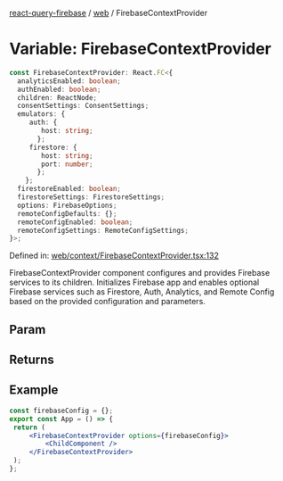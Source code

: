 [react-query-firebase](../../modules.md) / [web](../index.md) / FirebaseContextProvider

# Variable: FirebaseContextProvider

```ts
const FirebaseContextProvider: React.FC<{
  analyticsEnabled: boolean;
  authEnabled: boolean;
  children: ReactNode;
  consentSettings: ConsentSettings;
  emulators: {
     auth: {
        host: string;
       };
     firestore: {
        host: string;
        port: number;
       };
    };
  firestoreEnabled: boolean;
  firestoreSettings: FirestoreSettings;
  options: FirebaseOptions;
  remoteConfigDefaults: {};
  remoteConfigEnabled: boolean;
  remoteConfigSettings: RemoteConfigSettings;
}>;
```

Defined in: [web/context/FirebaseContextProvider.tsx:132](https://github.com/vpishuk/react-query-firebase/blob/47ed1ecd8b83d68dd4237e8eb73f6aa6dea2c1fa/web/context/FirebaseContextProvider.tsx#L132)

FirebaseContextProvider component configures and provides Firebase services to its children.
Initializes Firebase app and enables optional Firebase services such as Firestore, Auth, Analytics,
and Remote Config based on the provided configuration and parameters.

## Param

## Returns

## Example

```jsx
const firebaseConfig = {};
export const App = () => {
 return (
     <FirebaseContextProvider options={firebaseConfig}>
         <ChildComponent />
     </FirebaseContextProvider>
 );
};
```
